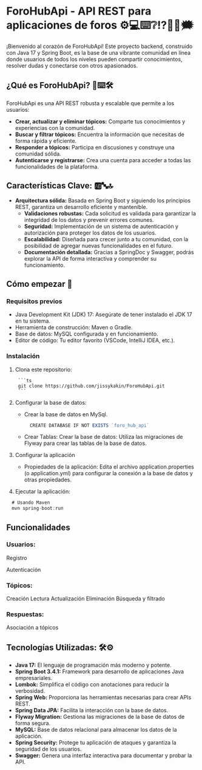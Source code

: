 # ForoHubApi  - API REST para aplicaciones de foros ⚙💻⌨️❔⁉️💬💭🗯️
¡Bienvenido al corazón de ForoHubApi! Este proyecto backend, construido con Java 17 y Spring Boot, es la base de una vibrante comunidad en línea donde usuarios de todos los niveles pueden compartir conocimientos, resolver dudas y conectarse con otros apasionados.

## ¿Qué es ForoHubApi? 🤔⌨️🛠️
ForoHubApi es una API REST robusta y escalable que permite a los usuarios:

- **Crear, actualizar y eliminar tópicos:** Comparte tus conocimientos y experiencias con la comunidad.
- **Buscar y filtrar tópicos:** Encuentra la información que necesitas de forma rápida y eficiente.
- **Responder a tópicos:** Participa en discusiones y construye una comunidad sólida.
- **Autenticarse y registrarse:** Crea una cuenta para acceder a todas las funcionalidades de la plataforma.

## Características Clave: 🆎🔤🔝

- **Arquitectura sólida:** Basada en Spring Boot y siguiendo los principios REST, garantiza un desarrollo eficiente y mantenible.
  - **Validaciones robustas:** Cada solicitud es validada para garantizar la integridad de los datos y prevenir errores comunes.
  - **Seguridad:** Implementación de un sistema de autenticación y autorización para proteger los datos de los usuarios.
  - **Escalabilidad:** Diseñada para crecer junto a tu comunidad, con la posibilidad de agregar nuevas funcionalidades en el futuro.
  - **Documentación detallada:** Gracias a SpringDoc y Swagger, podrás explorar la API de forma interactiva y comprender su funcionamiento.

## Cómo empezar 🚀
### Requisitos previos
- Java Development Kit (JDK) 17: Asegúrate de tener instalado el JDK 17 en tu sistema.
- Herramienta de construcción: Maven o Gradle.
- Base de datos: MySQL configurada y en funcionamiento.
- Editor de código: Tu editor favorito (VSCode, IntelliJ IDEA, etc.).

### Instalación
1. Clona este repositorio:

        ```ts
        git clone https://github.com/jissykakin/ForoHubApi.git
        ```

2. Configurar la base de datos:

   - Crear la base de datos en MySql.
       ```ts
         CREATE DATABASE IF NOT EXISTS `foro_hub_api` 
       ```
   - Crear Tablas: Crear la base de datos: Utiliza las migraciones de Flyway para crear las tablas de la base de datos.

4. Configurar la aplicación
   - Propiedades de la aplicación: Edita el archivo application.properties (o application.yml) para configurar la conexión a la base de datos y otras propiedades.

5. Ejecutar la aplicación:
  ```ts
    # Usando Maven
    mvn spring-boot:run
  ```

## Funcionalidades ️
  ### Usuarios:

  Registro

  Autenticación
 
  ### Tópicos:
  Creación
  Lectura
  Actualización
  Eliminación
  Búsqueda y filtrado
  ### Respuestas:
  Asociación a tópicos


## Tecnologías Utilizadas: 🛠️⚙️

- **Java 17:** El lenguaje de programación más moderno y potente.
- **Spring Boot 3.4.1:** Framework para desarrollo de aplicaciones Java empresariales.
- **Lombok:** Simplifica el código con anotaciones para reducir la verbosidad.
- **Spring Web:** Proporciona las herramientas necesarias para crear APIs REST.
- **Spring Data JPA:** Facilita la interacción con la base de datos.
- **Flyway Migration:** Gestiona las migraciones de la base de datos de forma segura.
- **MySQL:** Base de datos relacional para almacenar los datos de la aplicación.
- **Spring Security:** Protege tu aplicación de ataques y garantiza la seguridad de los usuarios.
- **Swagger:** Genera una interfaz interactiva para documentar y probar la API.